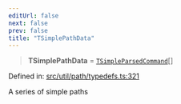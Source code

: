 ```yaml
---
editUrl: false
next: false
prev: false
title: "TSimplePathData"
---
```


> **TSimplePathData** = [`TSimpleParsedCommand`](/api/type-aliases/tsimpleparsedcommand/)[]

Defined in: [src/util/path/typedefs.ts:321](https://github.com/fabricjs/fabric.js/blob/fea1b29b7495d9634e300bd4bfa43de097745805/src/util/path/typedefs.ts#L321)

A series of simple paths
